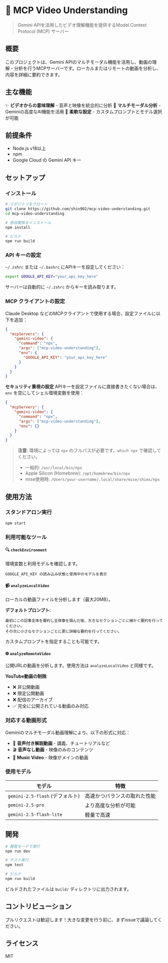 # 🎥 MCP Video Understanding

> Gemini APIを活用したビデオ理解機能を提供するModel Context Protocol (MCP) サーバー

## 概要

このプロジェクトは、Gemini APIのマルチモーダル機能を活用し、動画の理解・分析を行うMCPサーバーです。ローカルまたはリモートの動画を分析し、内容を詳細に要約できます。

## 主な機能

✨ **ビデオからの意味理解** - 音声と映像を統合的に分析
🎯 **マルチモーダル分析** - Geminiの高度なAI機能を活用
🔧 **柔軟な設定** - カスタムプロンプトとモデル選択が可能

## 前提条件

- Node.js v18以上
- npm
- Google Cloud の Gemini API キー

## セットアップ

### インストール

```bash
# リポジトリをクローン
git clone https://github.com/shin902/mcp-video-understanding.git
cd mcp-video-understanding

# 依存関係をインストール
npm install

# ビルド
npm run build
```

### API キーの設定

`~/.zshrc` または `~/.bashrc` にAPIキーを設定してください：

```bash
export GOOGLE_API_KEY="your_api_key_here"
```

サーバーは自動的に `~/.zshrc` からキーを読み取ります。

### MCP クライアントの設定

Claude Desktop などのMCPクライアントで使用する場合、設定ファイルに以下を追加：

```json
{
  "mcpServers": {
    "gemini-video": {
      "command": "npx",
      "args": ["mcp-video-understanding"],
      "env": {
        "GOOGLE_API_KEY": "your_api_key_here"
      }
    }
  }
}
```

**セキュリティ重視の設定**
APIキーを設定ファイルに直接書きたくない場合は、`env` を空にしてシェル環境変数を使用：

```json
{
  "mcpServers": {
    "gemini-video": {
      "command": "npx",
      "args": ["mcp-video-understanding"],
      "env": {}
    }
  }
}
```

> **注意**: 環境によっては `npx` のフルパスが必要です。`which npx` で確認してください。
> - 一般的: `/usr/local/bin/npx`
> - Apple Silicon (Homebrew): `/opt/homebrew/bin/npx`
> - mise使用時: `/Users/your-username/.local/share/mise/shims/npx`

## 使用方法

### スタンドアロン実行

```bash
npm start
```

### 利用可能なツール

#### 🔍 `checkEnvironment`

環境変数と利用モデルを確認します。

```
GOOGLE_API_KEY の読み込み状態と使用中のモデルを表示
```

#### 📹 `analyzeLocalVideo`

ローカルの動画ファイルを分析します（最大20MB）。

**デフォルトプロンプト**:
```
最初にこの記事全体を要約し全体像を掴んだ後、大きなセクションごとに細かく要約を行ってください。
その次に小さなセクションごとに更に詳細な要約を行ってください。
```

カスタムプロンプトを指定することも可能です。

#### 🌐 `analyzeRemoteVideo`

公開URLの動画を分析します。使用方法は `analyzeLocalVideo` と同様です。

**YouTube動画の制限**:
- ❌ 非公開動画
- ❌ 限定公開動画
- ❌ 配信のアーカイブ
- ✅ 完全に公開されている動画のみ対応

### 対応する動画形式

Geminiのマルチモーダル動画理解により、以下の形式に対応：

- 🎤 **音声付き解説動画** - 講義、チュートリアルなど
- 🎬 **音声なし動画** - 映像のみのコンテンツ
- 🎵 **Music Video** - 映像がメインの動画

### 使用モデル

| モデル | 特徴 |
|--------|------|
| `gemini-2.5-flash` (デフォルト) | 高速かつバランスの取れた性能 |
| `gemini-2.5-pro` | より高度な分析が可能 |
| `gemini-2.5-flash-lite` | 軽量で高速 |

## 開発

```bash
# 開発モードで実行
npm run dev

# テスト実行
npm test

# ビルド
npm run build
```

ビルドされたファイルは `build/` ディレクトリに出力されます。

## コントリビューション

プルリクエストは歓迎します！大きな変更を行う前に、まずissueで議論してください。

## ライセンス

MIT
